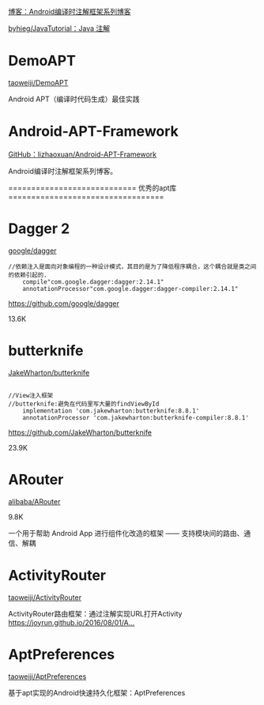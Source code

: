 

[博客：Android编译时注解框架系列博客](https://lizhaoxuan.github.io/archives/page/2/)


[byhieg/JavaTutorial：Java 注解](https://github.com/byhieg/JavaTutorial/tree/master/src/main/java/cn/byhieg/annotationstutorial)


# DemoAPT

[taoweiji/DemoAPT](https://github.com/taoweiji/DemoAPT)

Android APT（编译时代码生成）最佳实践

# Android-APT-Framework

[GitHub：lizhaoxuan/Android-APT-Framework](https://github.com/lizhaoxuan/Android-APT-Framework)

Android编译时注解框架系列博客。

============================ 优秀的apt库 ==================================

# Dagger 2

[google/dagger](https://github.com/google/dagger)

```
//依赖注入是面向对象编程的一种设计模式，其目的是为了降低程序耦合，这个耦合就是类之间的依赖引起的.
    compile"com.google.dagger:dagger:2.14.1"
    annotationProcessor"com.google.dagger:dagger-compiler:2.14.1"
```
https://github.com/google/dagger


13.6K

# butterknife

[JakeWharton/butterknife](https://github.com/JakeWharton/butterknife)


```

//View注入框架
//butterknife:避免在代码里写大量的findViewById
    implementation 'com.jakewharton:butterknife:8.8.1'
    annotationProcessor 'com.jakewharton:butterknife-compiler:8.8.1'
```
https://github.com/JakeWharton/butterknife


23.9K


# ARouter

[alibaba/ARouter](https://github.com/alibaba/ARouter/blob/master/README_CN.md)

9.8K

一个用于帮助 Android App 进行组件化改造的框架 —— 支持模块间的路由、通信、解耦



# ActivityRouter

[taoweiji/ActivityRouter](https://github.com/taoweiji/ActivityRouter)

ActivityRouter路由框架：通过注解实现URL打开Activity https://joyrun.github.io/2016/08/01/A…

# AptPreferences

[taoweiji/AptPreferences](https://github.com/taoweiji/AptPreferences)

基于apt实现的Android快速持久化框架：AptPreferences

